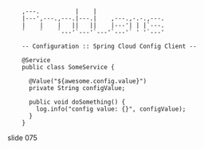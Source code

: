         
        ,---.          |    |
        |---',---.,---.|---.|    ,---.,-.-.,---.
        |    |    |   ||   ||    |---'| | |`---.
        `    `    `---'`---'`---'`---'` ' '`---'

        -- Configuration :: Spring Cloud Config Client --

        @Service
        public class SomeService {

          @Value("${awesome.config.value}")
          private String configValue;

          public void doSomething() {
            log.info("config value: {}", configValue);
          }
        }
















































































slide 075
